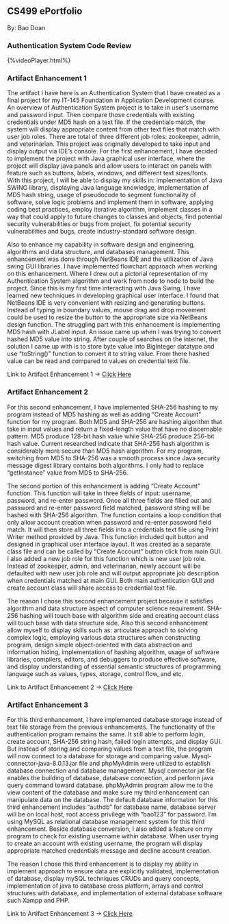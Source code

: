 ## CS499 ePortfolio

By: Bao Doan

### Authentication System Code Review
{%videoPlayer.html%}


### Artifact Enhancement 1

The artifact I have here is an Authentication System that I have created as a final project for my IT-145 Foundation in Application Development course.  An overview of Authentication System project is to take in user’s username and password input.  Then compare those credentials with existing credentials under MD5 hash on a text file.  If the credentials match, the system will display appropriate content from other text files that match with user job roles.  There are total of three different job roles: zookeeper, admin, and veterinarian.  This project was originally developed to take input and display output via IDE’s console.  For the first enhancement, I have decided to implement the project with Java graphical user interface, where the project will display java panels and allow users to interact on panels with feature such as buttons, labels, windows, and different text sizes/fonts.  With this project, I will be able to display my skills in: implementation of Java SWING library, displaying Java language knowledge, implementation of MD5 hash string, usage of pseudocode to segment functionality of software, solve logic problems and implement them in software, applying coding best practices, employ iterative algorithm, implement classes in a way that could apply to future changes to classes and objects, find potential security vulnerabilities or bugs from project, fix potential security vulnerabilities and bugs, create industry-standard software design.

Also to enhance my capability in software design and engineering, algorithms and data structure, and databases management. 
This enhancement was done through NetBeans IDE and the utilization of Java swing GUI libraries.  I have implemented flowchart approach when working on this enhancement.  Where I drew out a pictorial representation of my Authentication System algorithm and work from node to node to build the project. Since this is my first time interacting with Java Swing, I have learned new techniques in developing graphical user interface.  I found that NetBeans IDE is very convenient with resizing and generating buttons.  Instead of typing in boundary values, mouse drag and drop movement could be used to resize the button to the appropriate size via NetBeans design function.  The struggling part with this enhancement is implementing MD5 hash with JLabel input.  An issue came up when I was trying to convert hashed MD5 value into string.  After couple of searches on the internet, the solution I came up with is to store byte value into BigInteger datatype and use “toString()” function to convert it to string value.  From there hashed value can be read and compared to values on credential text file.  

Link to Artifact Enhancement 1 -> [Click Here](https://github.com/bdoan95gl/bdoan95gl.github.io/tree/Artifact-1)


### Artifact Enhancement 2

For this second enhancement, I have implemented SHA-256 hashing to my program instead of MD5 hashing as well as adding “Create Account” function for my program.  Both MD5 and SHA-256 are hashing algorithm that take in input values and return a fixed-length value that have no discernable pattern.  MD5 produce 128-bit hash value while SHA-256 produce 256-bit hash value.  Current researched indicate that SHA-256 hash algorithm is considerably more secure than MD5 hash algorithm.  For my program, switching from MD5 to SHA-256 was a smooth process since Java security message digest library contains both algorithms.  I only had to replace “getInstance” value from MD5 to SHA-256.  

The second portion of this enhancement is adding “Create Account” function.  This function will take in three fields of input: username, password, and re-enter password.  Once all three fields are filled out and password and re-enter password field matched, password string will be hashed with SHA-256 algorithm.  The function contains a loop condition that only allow account creation when password and re-enter password field match.  It will then store all three fields into a credentials text file using Print Writer method provided by Java.  This function included quit button and designed in graphical user interface layout.  It was created as a separate class file and can be called by “Create Account” button click from main GUI.  I also added a new job role for this function which is new user job role.  Instead of zookeeper, admin, and veterinarian, newly account will be defaulted with new user job role and will output appropriate job description when credentials matched at main GUI.  Both main authentication GUI and create account class will share access to credential text file.  

The reason I chose this second enhancement project because it satisfies algorithm and data structure aspect of computer science requirement.  SHA-256 hashing will touch base with algorithm side and creating account class will touch base with data structure side.  Also this second enhancement allow myself to display skills such as: articulate approach to solving complex logic, employing various data structures when constructing program, design simple object-oriented with data abstraction and information hiding, implementation of hashing algorithm, usage of software libraries, compilers, editors, and debuggers to produce effective software, and display understanding of essential semantic structures of programming language such as values, types, storage, control flow, and etc.

Link to Artifact Enhancement 2 -> [Click Here](https://github.com/bdoan95gl/bdoan95gl.github.io/tree/Artifact-2)

### Artifact Enhancement 3

For this third enhancement, I have implemented database storage instead of text file storage from the previous enhancements.  The functionality of the authentication program remains the same.  It still able to perform login, create account, SHA-256 string hash, failed login attempts, and display GUI.  But instead of storing and comparing values from a text file, the program will now connect to a database for storage and comparing value.  Mysql-connector-java-8.0.13.jar file and phpMyAdmin were utilized to establish database connection and database management.   Mysql connector jar file enables the building of database, database connection, and perform java query command toward database.  phpMyAdmin program allow me to the view content of the database and make sure my third enhancement can manipulate data on the database.  The default database information for this third enhancement includes “authdb” for database name, database server will be on local host, root access privilege with “bao123” for password.  I’m using MySQL as relational database management system for this third enhancement.  Beside database conversion, I also added a feature on my program to check for existing username within database.  When user trying to create an account with existing username, the program will display appropriate matched credentials message and decline account creation.

The reason I chose this third enhancement is to display my ability in implement approach to ensure data are explicitly validated, implementation of database, display mySQL techniques CRUDs and query concepts, implementation of java to database cross platform, arrays and control structures with database, and implementation of external database software such Xampp and PHP.

Link to Artifact Enhancement 3 -> [Click Here](https://github.com/bdoan95gl/bdoan95gl.github.io/tree/Artifact-3)
